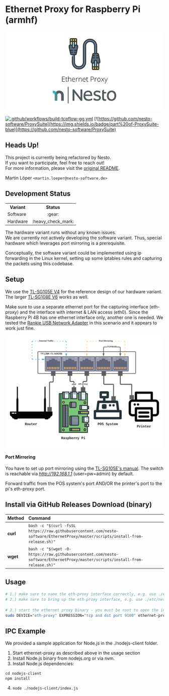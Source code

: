 Ethernet Proxy for Raspberry Pi (armhf)   
========

<p align="center">
  <img src=".github/imgs/project_logo.png">
</p>

[![.github/workflows/build-tcpflow-gg.yml](https://github.com/nesto-software/EthernetProxy/actions/workflows/build-tcpflow-gg.yml/badge.svg)](https://github.com/nesto-software/EthernetProxy/actions/workflows/build-tcpflow-gg.yml)
[![https://github.com/nesto-software/ProxySuite](https://img.shields.io/badge/part%20of-ProxySuite-blue)](https://github.com/nesto-software/ProxySuite)


Heads Up!
------
This project is currently being refactored by Nesto.   
If you want to participate, feel free to reach out!   
For more information, please visit the [original README](./README.tcpflow.md).

Martin Löper `<martin.loeper@nesto-software.de>`

Development Status
------
<table>

  <tr><th>Variant</th><th>Status</th></tr>
  <tr><td>Software</td><td align="center">:gear:</td></tr>
  <tr><td>Hardware</td><td align="center">:heavy_check_mark:</td></tr>

</table>

The hardware variant runs without any known issues.   
We are currently not actively developing the software variant.
Thus, special hardware which leverages port mirroring is a prerequisite.

Conceptually, the software variant could be implemented using ip forwarding in the Linux kernel, setting up some iptables rules and capturing the packets using this codebase.

Setup
-------

We use the [TL-SG105E V4](https://www.tp-link.com/us/business-networking/easy-smart-switch/tl-sg105e/) for the reference design of our hardware variant. The larger [TL-SG108E V6](https://www.tp-link.com/us/business-networking/easy-smart-switch/tl-sg108e/) works as well.

Make sure to use a separate ethernet port for the capturing interface (eth-proxy) and the interface with internet & LAN access (eth0).
Since the Raspberry Pi 4B has one ethernet interface only, another one is needed. We tested the [Rankie USB Network Adapter](https://www.ijetech.com/product/usb-network-adapter-6421.html/) in this scenario and it appears to work just fine.
<!-- Start tcpflow as follows in order to capture printer traffic over AppSocket/JetDirect: `` -->

<img src=".github/imgs/setup.png">

#### Port Mirroring
You have to set up port mirroring using the [TL-SG105E's manual](https://www.tp-link.com/us/support/download/tl-sg105e/).
The switch is reachable via *http://192.168.1.1* (user=pw=admin) by default.

Forward traffic from the POS system's port AND/OR the printer's port to the pi's eth-proxy port.

Install via GitHub Releases Download (binary)
---------------------------------------------

| Method    | Command                                                                                           |
|:----------|:--------------------------------------------------------------------------------------------------|
| **curl**  | `bash -c "$(curl -fsSL https://raw.githubusercontent.com/nesto-software/EthernetProxy/master/scripts/install-from-release.sh)"` |
| **wget**  | `bash -c "$(wget -O- https://raw.githubusercontent.com/nesto-software/EthernetProxy/master/scripts/install-from-release.sh)"`   |

Usage
-----

```bash
# 1.) make sure to name the eth-proxy interface correctly, e.g. use ./etc/systemd/network/89-nesto-external-eth.link
# 2.) make sure to bring up the eth-proxy interface, e.g. use ./etc/network/interfaces OR manually using `sudo ifconfig eth-proxy up`

# 3.) start the ethernet proxy binary - you must be root to open the interface in promiscuous mode
sudo DEVICE="eth-proxy" EXPRESSION="tcp and dst port 9100" ethernet-proxy
```

IPC Example
-----------

We provided a sample application for Node.js in the ./nodejs-client folder.

1. Start ethernet-proxy as described above in the usage section
2. Install Node.js binary from nodejs.org or via nvm.
3. Install Node.js dependencies:
```
cd nodejs-client
npm install
```
4. `node ./nodejs-client/index.js`
